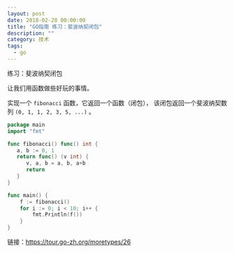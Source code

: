 ```yaml
---
layout: post
date: 2018-02-28 00:00:00
title: "GO指南 练习：斐波纳契闭包"
description: ""
category: 技术
tags: 
  - go
---
```



练习：斐波纳契闭包

让我们用函数做些好玩的事情。

实现一个 `fibonacci` 函数，它返回一个函数（闭包）， 该闭包返回一个斐波纳契数列 `(0, 1, 1, 2, 3, 5, ...)` 。

<!-- more -->

```go
package main
import "fmt"

func fibonacci() func() int {
   a, b := 0, 1
   return func() (v int) {
      v, a, b = a, b, a+b
      return
   }
}

func main() {
	f := fibonacci()
	for i := 0; i < 10; i++ {
		fmt.Println(f())
	}
}

```


链接：https://tour.go-zh.org/moretypes/26

